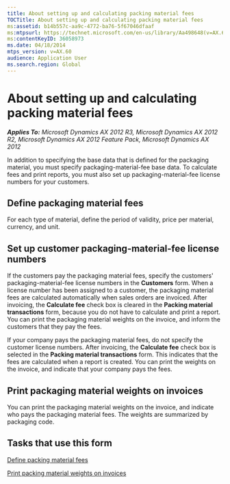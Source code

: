 ```yaml
---
title: About setting up and calculating packing material fees
TOCTitle: About setting up and calculating packing material fees
ms:assetid: b14b557c-aa9c-4772-ba76-5f67046dfaaf
ms:mtpsurl: https://technet.microsoft.com/en-us/library/Aa498648(v=AX.60)
ms:contentKeyID: 36058973
ms.date: 04/18/2014
mtps_version: v=AX.60
audience: Application User
ms.search.region: Global
---
```


# About setting up and calculating packing material fees 


_**Applies To:** Microsoft Dynamics AX 2012 R3, Microsoft Dynamics AX 2012 R2, Microsoft Dynamics AX 2012 Feature Pack, Microsoft Dynamics AX 2012_

In addition to specifying the base data that is defined for the packaging material, you must specify packaging-material-fee base data. To calculate fees and print reports, you must also set up packaging-material-fee license numbers for your customers.

## Define packaging material fees

For each type of material, define the period of validity, price per material, currency, and unit.

## Set up customer packaging-material-fee license numbers

If the customers pay the packaging material fees, specify the customers' packaging-material-fee license numbers in the **Customers** form. When a license number has been assigned to a customer, the packaging material fees are calculated automatically when sales orders are invoiced. After invoicing, the **Calculate fee** check box is cleared in the **Packing material transactions** form, because you do not have to calculate and print a report. You can print the packaging material weights on the invoice, and inform the customers that they pay the fees.

If your company pays the packaging material fees, do not specify the customer license numbers. After invoicing, the **Calculate fee** check box is selected in the **Packing material transactions** form. This indicates that the fees are calculated when a report is created. You can print the weights on the invoice, and indicate that your company pays the fees.

## Print packaging material weights on invoices

You can print the packaging material weights on the invoice, and indicate who pays the packaging material fees. The weights are summarized by packaging code.

## Tasks that use this form

[Define packing material fees](define-packing-material-fees.md)

[Print packing material weights on invoices](print-packing-material-weights-on-invoices.md)

  


